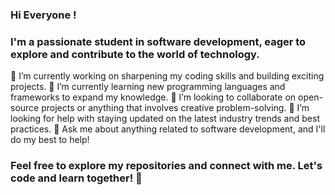 ### Hi Everyone !
### I'm a passionate student in software development, eager to explore and contribute to the world of technology.


🔭 I’m currently working on sharpening my coding skills and building exciting projects.
🌱 I’m currently learning new programming languages and frameworks to expand my knowledge.
👯 I’m looking to collaborate on open-source projects or anything that involves creative problem-solving.
🤔 I’m looking for help with staying updated on the latest industry trends and best practices.
💬 Ask me about anything related to software development, and I'll do my best to help!


 ### Feel free to explore my repositories and connect with me. Let's code and learn together! 🚀
